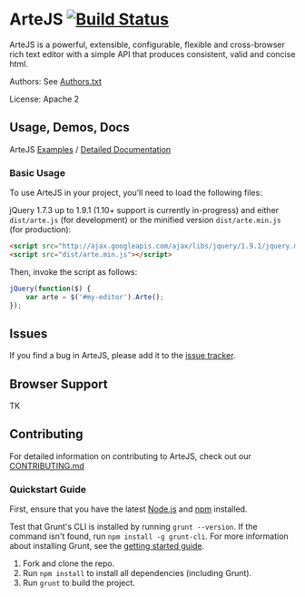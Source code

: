 ArteJS [![Build Status](https://secure.travis-ci.org/vistaprint/ArteJS.png?branch=master)](http://travis-ci.org/vistaprint/ArteJS)
======

ArteJS is a powerful, extensible, configurable, flexible and cross-browser rich text editor with a simple API that produces consistent, valid and concise html.

Authors: See [Authors.txt](https://github.com/vistaprint/ArteJS/blob/master/AUTHORS.txt)

License: Apache 2

## Usage, Demos, Docs

ArteJS [Examples](http://vistaprint.github.io/ArteJS/#Examples) / [Detailed Documentation](http://vistaprint.github.io/ArteJS/)

### Basic Usage

To use ArteJS in your project, you’ll need to load the following files:

jQuery 1.7.3 up to 1.9.1 (1.10+ support is currently in-progress) and either `dist/arte.js` (for development) or the minified version `dist/arte.min.js` (for production):

```html
<script src="http://ajax.googleapis.com/ajax/libs/jquery/1.9.1/jquery.min.js"></script>
<script src="dist/arte.min.js"></script>
```

Then, invoke the script as follows:

```js
jQuery(function($) {
    var arte = $('#my-editor').Arte();
});
```

## Issues

If you find a bug in ArteJS, please add it to the [issue tracker](https://github.com/vistaprint/ArteJS/issues).

## Browser Support

TK

## Contributing

For detailed information on contributing to ArteJS, check out our [CONTRIBUTING.md](https://github.com/vistaprint/ArteJS/blob/master/CONTRIBUTING.md)

### Quickstart Guide

First, ensure that you have the latest [Node.js](http://nodejs.org/) and [npm](http://npmjs.org/) installed.

Test that Grunt's CLI is installed by running `grunt --version`.  If the command isn't found, run `npm install -g grunt-cli`.  For more information about installing Grunt, see the [getting started guide](http://gruntjs.com/getting-started).

1. Fork and clone the repo.
1. Run `npm install` to install all dependencies (including Grunt).
1. Run `grunt` to build the project.
